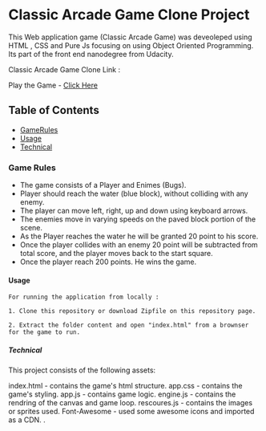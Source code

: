 # Classic Arcade Game Clone Project
This Web application game (Classic Arcade Game) was deveoleped using HTML , CSS and Pure Js focusing on using Object Oriented Programming. Its part of the front end nanodegree from Udacity.

Classic Arcade Game Clone Link :

Play the Game - [Click Here]()

## Table of Contents

* [GameRules](#GameRules)
* [Usage](#Usage)
* [Technical](#Technical)

### Game Rules

 - The game consists of a Player and Enimes (Bugs). 
 - Player should reach the water (blue block), without colliding with any enemy.
 - The player can move left, right, up and down using keyboard arrows.
 - The enemies move in varying speeds on the paved block portion of the scene. 
 - As the Player reaches the water he will be granted 20 point to his score.
 - Once the player collides with an enemy 20 point will be subtracted from total score, and the player moves back to the   start square.
 - Once the  player reach 200 points. He wins the game.

#### Usage

    For running the application from locally :

    1. Clone this repository or download Zipfile on this repository page.

    2. Extract the folder content and open "index.html" from a brownser for the game to run.


##### Technical

This project consists of the following assets:

index.html - contains the game's html structure. 
app.css - contains the game's styling. 
app.js - contains game logic. 
engine.js - contains the rendring of the canvas and game loop.
rescoures.js - contains the images or sprites used.
Font-Awesome - used some awesome icons and imported as a CDN. .